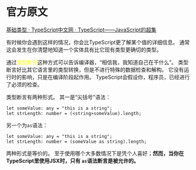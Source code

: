 # 官方原文

[基础类型 · TypeScript中文网 · TypeScript——JavaScript的超集](https://www.tslang.cn/docs/handbook/basic-types.html)

有时候你会遇到这样的情况，你会比TypeScript更了解某个值的详细信息。 通常这会发生在你清楚地知道一个实体具有比它现有类型更确切的类型。

通过<font color="#ffff00">类型断言</font>这种方式可以告诉编译器，“相信我，我知道自己在干什么”。 类型断言好比其它语言里的类型转换，但是不进行特殊的数据检查和解构。 它没有运行时的影响，只是在编译阶段起作用。 TypeScript会假设你，程序员，已经进行了必须的检查。

类型断言有两种形式。 其一是“尖括号”语法：

```Ts
let someValue: any = "this is a string"; 
let strLength: number = (<string>someValue).length;
```

另一个为`as`语法：

```Ts
let someValue: any = "this is a string"; 
let strLength: number = (someValue as string).length;
```

两种形式是等价的。 至于使用哪个大多数情况下是凭个人喜好；**然而，当你在TypeScript里使用JSX时，只有 `as`语法断言是被允许的。**
